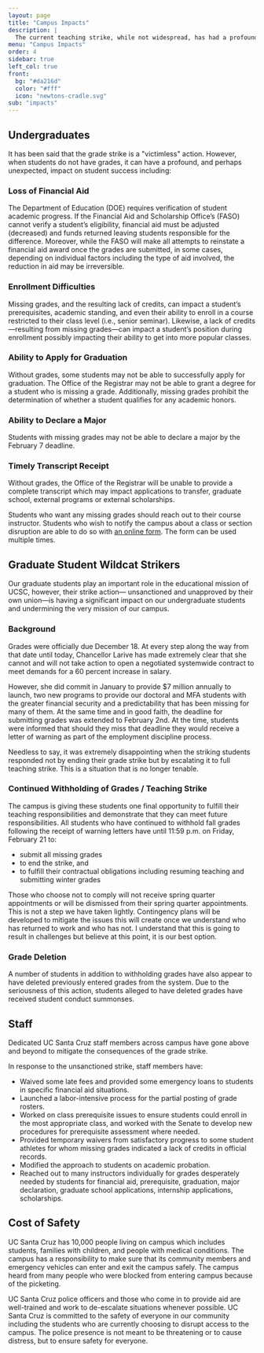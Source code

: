 ```yaml
---
layout: page
title: "Campus Impacts"
description: |
  The current teaching strike, while not widespread, has had a profound and negative impact on the mission of our school.  Learn more about how the teaching strike is affecting our undergraduate students, our staff, and the safety of our campus.
menu: "Campus Impacts"
order: 4
sidebar: true
left_col: true
front:
  bg: "#da216d"
  color: "#fff"
  icon: "newtons-cradle.svg"
sub: "impacts"
---
```


## Undergraduates

It has been said that the grade strike is a "victimless" action. However, when students do not have grades, it can have a profound, and perhaps unexpected, impact on student success including:

### Loss of Financial Aid
The Department of Education (DOE) requires verification of student academic progress. If the Financial Aid and Scholarship Office’s (FASO) cannot verify a student’s eligibility, financial aid must be adjusted (decreased) and funds returned leaving students responsible for the difference. Moreover, while the FASO will make all attempts to reinstate a financial aid award once the grades are submitted, in some cases, depending on individual factors including the type of aid involved, the reduction in aid may be irreversible.

### Enrollment Difficulties
Missing grades, and the resulting lack of credits, can impact a student’s prerequisites, academic standing, and even their ability to enroll in a course restricted to their class level (i.e., senior seminar). Likewise, a lack of credits—resulting from missing grades—can impact a student’s position during enrollment possibly impacting their ability to get into more popular classes.

### Ability to Apply for Graduation
Without grades, some students may not be able to successfully apply for graduation. The Office of the Registrar may not be able to grant a degree for a student who is missing a grade. Additionally, missing grades prohibit the determination of whether a student qualifies for any academic honors.

### Ability to Declare a Major
Students with missing grades may not be able to declare a major by the February 7 deadline.

### Timely Transcript Receipt
Without grades, the Office of the Registrar will be unable to provide a complete transcript which may impact applications to transfer, graduate school, external programs or external scholarships.

Students who want any missing grades should reach out to their course instructor. Students who wish to notify the campus about a class or section disruption are able to do so with [an online form](https://docs.google.com/forms/d/e/1FAIpQLSfp3sz6yAzWFuvZBdUNUlYyS8x8IwSkckOGePB5v6IMmHlTBw/viewform). The form can be used multiple times.

## Graduate Student Wildcat Strikers

Our graduate students play an important role in the educational mission of UCSC, however, their strike action— unsanctioned and unapproved by their own union—is having a significant impact on our undergraduate students and undermining the very mission of our campus.
 
### Background

Grades were officially due December 18.  At every step along the way from that date until today, Chancellor Larive has made extremely clear that she cannot and will not take action to open a negotiated systemwide contract to meet demands for a 60 percent increase in salary.
 
However, she did commit in January to provide $7 million annually to launch, two new programs to provide our doctoral and MFA students with the greater financial security and a predictability that has been missing for many of them.  At the same time and in good faith, the deadline for submitting grades was extended to February 2nd.  At the time, students were informed that should they miss that deadline they would receive a letter of warning as part of the employment discipline process.
 
Needless to say, it was extremely disappointing when the striking students responded not by ending their grade strike but by escalating it to full teaching strike. This is a situation that is no longer tenable.

### Continued Withholding of Grades / Teaching Strike

The campus is giving these students one final opportunity to fulfill their teaching responsibilities and demonstrate that they can meet future responsibilities. 
All students who have continued to withhold fall grades following the receipt of warning letters have until 11:59 p.m. on Friday, February 21 to:

- submit all missing grades
- to end the strike, and 
- to fulfill their contractual obligations including resuming teaching and submitting winter grades

Those who choose not to comply will not receive spring quarter appointments or will be dismissed from their spring quarter appointments.
This is not a step we have taken lightly. Contingency plans will be developed to mitigate the issues this will create once we understand who has returned to work and who has not. I understand that this is going to result in challenges but believe at this point, it is our best option.

### Grade Deletion

A number of students in addition to withholding grades have also appear to have deleted previously entered grades from the system. Due to the seriousness of this action, students alleged to have deleted grades have received student conduct summonses.


## Staff

Dedicated UC Santa Cruz staff members across campus have gone above and beyond to mitigate the consequences of the grade strike. 

In response to the unsanctioned strike, staff members have: 

- Waived some late fees and provided some emergency loans to students in specific financial aid situations.
- Launched a labor-intensive process for the partial posting of grade rosters.
- Worked on class prerequisite issues to ensure students could enroll in the most appropriate class, and worked with the Senate to develop new procedures for prerequisite assessment where needed.    
- Provided temporary waivers from satisfactory progress to some student athletes for whom missing grades indicated a lack of credits in official records.
- Modified the approach to students on academic probation. 
- Reached out to many instructors individually for grades desperately needed by students for financial aid, prerequisite, graduation, major declaration, graduate school applications, internship applications, scholarships. 

## Cost of Safety

UC Santa Cruz has 10,000 people living on campus which includes students,  families with children, and people with medical conditions. The campus has a responsibility to make sure that its community members and emergency vehicles can enter and exit the campus safely. The campus heard from many people who were blocked from entering campus because of the picketing. 

UC Santa Cruz police officers and those who come in to provide aid are well-trained and work to de-escalate situations whenever possible. UC Santa Cruz is committed to the safety of everyone in our community including the students who are currently choosing to disrupt access to the campus. The police presence is not meant to be threatening or to cause distress, but to ensure safety for everyone. 
